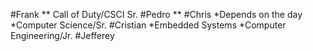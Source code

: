 #Frank
** Call of Duty/CSCI Sr.
#Pedro
**
#Chris
*Depends on the day
*Computer Science/Sr.
#Cristian
*Embedded Systems
*Computer Engineering/Jr.
#Jefferey

